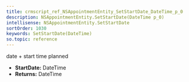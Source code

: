 ```yaml
---
title: crmscript_ref_NSAppointmentEntity_SetStartDate_DateTime_p_0
description: NSAppointmentEntity.SetStartDate(DateTime p_0)
intellisense: NSAppointmentEntity.SetStartDate
sortOrder: 1030
keywords: SetStartDate(DateTime)
so.topic: reference
---
```



date + start time planned



* **StartDate:** DateTime
* **Returns:** DateTime


